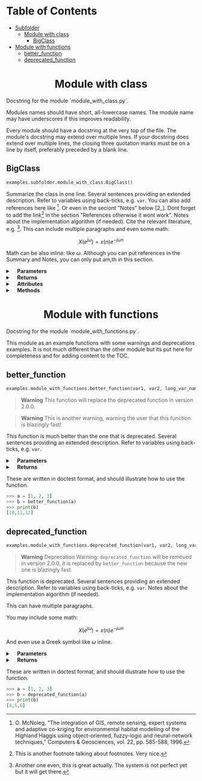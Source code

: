 # Table of Contents 

- [Subfolder](#examples.subfolder)
  - [Module with class](#examples.subfolder.module_with_class)
    - [BigClass](#examples.subfolder.module_with_class.BigClass)
- [Module with functions](#examples.module_with_functions)
  - [better_function](#examples.module_with_functions.better_function)
  - [deprecated_function](#examples.module_with_functions.deprecated_function)

<h1 align="center" id="examples.subfolder.module_with_class">Module with class</h1>
Docstring for the module `module_with_class.py`.

Modules names should have short, all-lowercase names.  The module name may
have underscores if this improves readability.

Every module should have a docstring at the very top of the file.  The
module's docstring may extend over multiple lines.  If your docstring does
extend over multiple lines, the closing three quotation marks must be on
a line by itself, preferably preceded by a blank line.


<h2 id="examples.subfolder.module_with_class.BigClass">BigClass</h2>

```python
examples.subfolder.module_with_class.BigClass()
```

Summarize the class in one line.
Several sentences providing an extended description. Refer to
variables using back-ticks, e.g. `var`. You can also add references here like [^1].
Or even in the seciont "Notes" below [2_]. Dont forget to add the link[^2] in the section "References otherwise it wont work".
Notes about the implementation algorithm (if needed). Cite the relevant literature, e.g. [^3]. This can include multiple paragraphs and even some math:

$$X(e^{j\omega } ) = x(n)e^{ - j\omega n}$$

Math can be also inline: like $\omega$. Although you can put references in the Summary and Notes, you can only put am,th in this section.<details closed><summary>&emsp;<b>Parameters</b></summary><p/><ul><li><code>data</code>: array_like<br>&emsp;Array_like means all those objects -- lists, nested lists, etc. --
that can be converted to an array.  We can also refer to
variables like `var1`.</li><li><code>n_clusters</code>: int<br>&emsp;The type above can either refer to an actual Python type
(e.g. ``int``), or describe the type of the variable in more
detail, e.g. ``(N,) ndarray`` or ``array_like``.</li><li><code>*args</code>: iterable<br>&emsp;Other arguments.</li><li><code>long_var_name</code>: {'hi', 'ho'}, optional<br>&emsp;Choices in brackets, default first when optional.</li><li><code>only_seldom_used_keyword</code>: int, optional<br>&emsp;Infrequently used parameters can be described under this optional
section to prevent cluttering the Parameters section.</li><li><code>**kwargs</code>: dict<br>&emsp;Other infrequently used keyword arguments. Note that all keyword
arguments appearing after the first parameter specified under the
Other Parameters section, should also be described under this
section.</li></ul></details><details closed><summary>&emsp;<b>Returns</b></summary><p/><ul><li><code>self</code>: BigClass<br>&emsp;Returns self which is of type ``BigClass``.</li></ul></details><details closed><summary>&emsp;<b>Attributes</b></summary><p/><ul><li><code>score</code>: float<br>&emsp;Evaluation of the fit method ``BigClass``.</li><li><code>slope</code>: float<br>&emsp;Slope of the best-fit line according to OLS regression.</li></ul></details><details closed><summary>&emsp;<b>Methods</b></summary><p/><ul><li><details closed><summary>&emsp;<b><code>fit</code></b></summary><p/>

```python
.fit(self, X, y=None, sample_weight=None, *args)
```

Summarize the function in one line.
Several sentences providing an extended description. Refer to
variables using back-ticks, e.g. `var`.<details closed><summary>&emsp;<b>Parameters</b></summary><p/><ul><li><code>X</code>: array_like<br>&emsp;Array_like means all those objects -- lists, nested lists, etc. --
that can be converted to an array.  We can also refer to
variables like `var1`.</li><li><code>y</code>: int, optional<br>&emsp;The type above can either refer to an actual Python type
(e.g. ``int``), or describe the type of the variable in more
detail, e.g. ``(N,) ndarray`` or ``array_like``.</li><li><code>sample_weight</code>: array_like, optional<br>&emsp;The type above can either refer to an actual Python type
(e.g. ``int``), or describe the type of the variable in more
detail, e.g. ``(N,) ndarray`` or ``array_like``.</li><li><code>*args</code>: iterable<br>&emsp;Other arguments.</li></ul></details><details closed><summary>&emsp;<b>Returns</b></summary><p/><ul><li><code></code>: type<br>&emsp;Explanation of anonymous return value of type ``type``.</li><li><code>describe</code>: type<br>&emsp;Explanation of return value named `describe`.</li><li><code>out</code>: type<br>&emsp;Explanation of `out`.</li><li><code></code>: type_without_description<br>&emsp;</li></ul></details>

These are written in doctest format, and should illustrate how to
use the function.
```python
>>> obj = BigClass().fit(X)
>>> print(obj.attributes)
[4, 5, 6]
>>> print("a\nb")
a
b
```
</details></li><li><details closed><summary>&emsp;<b><code>transform</code></b></summary><p/>

```python
.transform(self, X, *args)
```

Summarize the function in one line.
Several sentences providing an extended description. Refer to
variables using back-ticks, e.g. `var`.<details closed><summary>&emsp;<b>Parameters</b></summary><p/><ul><li><code>X</code>: array_like<br>&emsp;Array_like means all those objects -- lists, nested lists, etc. --
that can be converted to an array.  We can also refer to
variables like `var1`.</li><li><code>*args</code>: iterable<br>&emsp;Other arguments.</li></ul></details><details closed><summary>&emsp;<b>Returns</b></summary><p/><ul><li><code>Y</code>: numpy_array<br>&emsp;Numpy array with all the with the transformed values of the input</li></ul></details>

These are written in doctest format, and should illustrate how to
use the function.
```python
>>> obj = BigClass().fit(X)
>>> obj = BigClass().transform(Y)
[4, 5, 6]
>>> print("a\nb")
a
b
```

You can separate tests by adding blank lines.
```python
>>> obj = BigClass().fit(X)
>>> obj = BigClass().transform(Y)
[4, 5, 6]
>>> print("a\nb")
a
b
```
</details></li></ul></details>

[^1]: O. McNoleg, "The integration of GIS, remote sensing,
   expert systems and adaptive co-kriging for environmental habitat
   modelling of the Highland Haggis using object-oriented, fuzzy-logic
   and neural-network techniques," Computers & Geosciences, vol. 22,
   pp. 585-588, 1996.

[^2]: This is another footnote talking about footnotes. Very nice.

[^3]: Another one even, this is great actually. The system is not perfect yet but it will get there.
<h1 align="center" id="examples.module_with_functions">Module with functions</h1>
Docstring for the module `module_with_functions.py`.

This module as an example functions with some warnings and deprecations examples.
It is not much different than the other module but its put here for completeness and for adding content to the TOC.


<h2 id="examples.module_with_functions.better_function">better_function</h2>

```python
examples.module_with_functions.better_function(var1, var2, long_var_name=None, *args)
```



> **Warning** This function will replace the deprecated function in version 2.0.0.

> **Warning** This is another warning, warning the user that this function is blazingly fast!

This function is much better than the one that is deprecated.
Several sentences providing an extended description. Refer to
variables using back-ticks, e.g. `var`.<details closed><summary>&emsp;<b>Parameters</b></summary><p/><ul><li><code>var1</code>: array_like<br>&emsp;Array_like means all those objects -- lists, nested lists, etc. --
that can be converted to an array.  We can also refer to
variables like `var1`.</li><li><code>var2</code>: int<br>&emsp;The type above can either refer to an actual Python type
(e.g. ``int``), or describe the type of the variable in more
detail, e.g. ``(N,) ndarray`` or ``array_like``.</li><li><code>long_var_name</code>: {'hi', 'ho'}, optional<br>&emsp;Choices in brackets, default first when optional.</li><li><code>*args</code>: iterable<br>&emsp;Other arguments.</li></ul></details><details closed><summary>&emsp;<b>Returns</b></summary><p/><ul><li><code>var3</code>: int<br>&emsp;Returns `var3` which is of type ``int``.</li></ul></details>

These are written in doctest format, and should illustrate how to
use the function.
```python
>>> a = [1, 2, 3]
>>> b = better_function(a)
>>> print(b)
[10,11,12]
```
<h2 id="examples.module_with_functions.deprecated_function">deprecated_function</h2>

```python
examples.module_with_functions.deprecated_function(var1, var2, long_var_name=None, *args)
```



> **Warning** Deprecation Warning: `deprecated_function` will be removed in version 2.0.0, it is replaced by `better_function` because the new one is blazingly fast.

This function is deprecated.
Several sentences providing an extended description. Refer to
variables using back-ticks, e.g. `var`.
Notes about the implementation algorithm (if needed).

This can have multiple paragraphs.

You may include some math:

$$X(e^{j\omega } ) = x(n)e^{ - j\omega n}$$

And even use a Greek symbol like $\omega$ inline.<details closed><summary>&emsp;<b>Parameters</b></summary><p/><ul><li><code>var1</code>: array_like<br>&emsp;Array_like means all those objects -- lists, nested lists, etc. --
that can be converted to an array.  We can also refer to
variables like `var1`.</li><li><code>var2</code>: int<br>&emsp;The type above can either refer to an actual Python type
(e.g. ``int``), or describe the type of the variable in more
detail, e.g. ``(N,) ndarray`` or ``array_like``.</li><li><code>long_var_name</code>: {'hi', 'ho'}, optional<br>&emsp;Choices in brackets, default first when optional.</li><li><code>*args</code>: iterable<br>&emsp;Other arguments.</li></ul></details><details closed><summary>&emsp;<b>Returns</b></summary><p/><ul><li><code>var3</code>: int<br>&emsp;Returns `var3` which is of type ``int``.</li></ul></details>

These are written in doctest format, and should illustrate how to
use the function.
```python
>>> a = [1, 2, 3]
>>> b = deprecated_function(a)
>>> print(b)
[4,5,6]
```


[^4]: O. McNoleg, "The integration of GIS, remote sensing,
   expert systems and adaptive co-kriging for environmental habitat
   modelling of the Highland Haggis using object-oriented, fuzzy-logic
   and neural-network techniques," Computers & Geosciences, vol. 22,
   pp. 585-588, 1996.
